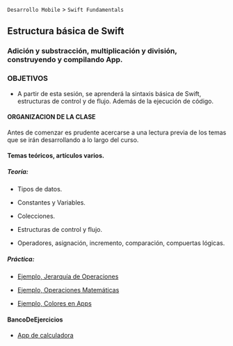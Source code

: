 
`Desarrollo Mobile` > `Swift Fundamentals`
 

## Estructura básica de Swift
### Adición y substracción, multiplicación y división, construyendo y compilando App.


### OBJETIVOS 

- A partir de esta sesión, se aprenderá la sintaxis básica de Swift, estructuras de control y de flujo. Además de la ejecución de código.


#### ORGANIZACION DE LA CLASE 

Antes de comenzar es prudente acercarse a una lectura previa de los temas que se irán desarrollando a lo largo del curso.


#### Temas teóricos, artículos varios.

##### Teoría:

-  Tipos de datos.

-  Constantes y Variables.

-  Colecciones.

-  Estructuras de control y flujo.

-  Operadores, asignación, incremento, comparación, compuertas lógicas.

##### Práctica:

- [Ejemplo, Jerarquía de Operaciones](Ejemplo-01)

- [Ejemplo, Operaciones Matemáticas](Ejemplo-02)

- [Ejemplo, Colores en Apps](Ejemplo-03)

#### BancoDeEjercicios

- [App de calculadora](BancoDeEjercicios)
